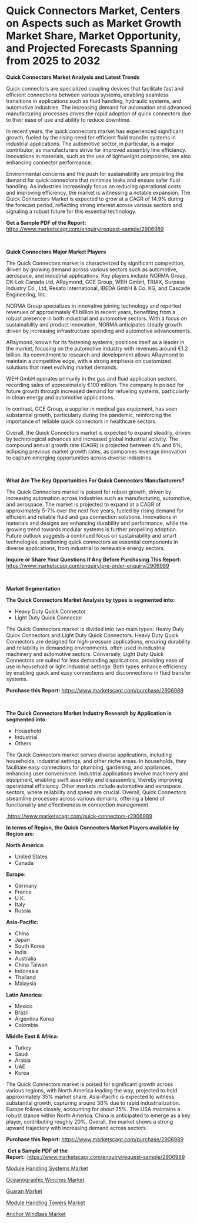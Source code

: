 <p><h1>Quick Connectors Market, Centers on Aspects such as Market Growth Market Share, Market Opportunity, and Projected Forecasts Spanning from 2025 to 2032</h1></p><p><strong>Quick Connectors Market Analysis and Latest Trends</strong></p>
<p><p>Quick connectors are specialized coupling devices that facilitate fast and efficient connections between various systems, enabling seamless transitions in applications such as fluid handling, hydraulic systems, and automotive industries. The increasing demand for automation and advanced manufacturing processes drives the rapid adoption of quick connectors due to their ease of use and ability to reduce downtime.</p><p>In recent years, the quick connectors market has experienced significant growth, fueled by the rising need for efficient fluid transfer systems in industrial applications. The automotive sector, in particular, is a major contributor, as manufacturers strive for improved assembly line efficiency. Innovations in materials, such as the use of lightweight composites, are also enhancing connector performance.</p><p>Environmental concerns and the push for sustainability are propelling the demand for quick connectors that minimize leaks and ensure safer fluid handling. As industries increasingly focus on reducing operational costs and improving efficiency, the market is witnessing a notable expansion. The Quick Connectors Market is expected to grow at a CAGR of 14.9% during the forecast period, reflecting strong interest across various sectors and signaling a robust future for this essential technology.</p></p>
<p><strong>Get a Sample PDF of the Report:&nbsp;</strong> <a href="https://www.marketscagr.com/enquiry/request-sample/2906989?utm_campaign=2097&utm_medium=2&utm_source=Github&utm_content=ia&utm_term=12032025&utm_id=quick-connectors">https://www.marketscagr.com/enquiry/request-sample/2906989</a></p>
<p>&nbsp;</p>
<p><strong>Quick Connectors Major Market Players</strong></p>
<p><p>The Quick Connectors market is characterized by significant competition, driven by growing demand across various sectors such as automotive, aerospace, and industrial applications. Key players include NORMA Group, DK-Lok Canada Ltd, ARaymond, GCE Group, WEH GmbH, TRIAX, Surpass Industry Co., Ltd, Resato International, IBEDA GmbH & Co. KG, and Cascade Engineering, Inc.</p><p>NORMA Group specializes in innovative joining technology and reported revenues of approximately €1 billion in recent years, benefiting from a robust presence in both industrial and automotive sectors. With a focus on sustainability and product innovation, NORMA anticipates steady growth driven by increasing infrastructure spending and automotive advancements.</p><p>ARaymond, known for its fastening systems, positions itself as a leader in the market, focusing on the automotive industry with revenues around €1.2 billion. Its commitment to research and development allows ARaymond to maintain a competitive edge, with a strong emphasis on customized solutions that meet evolving market demands.</p><p>WEH GmbH operates primarily in the gas and fluid application sectors, recording sales of approximately €100 million. The company is poised for future growth through increased demand for refueling systems, particularly in clean energy and automotive applications.</p><p>In contrast, GCE Group, a supplier in medical gas equipment, has seen substantial growth, particularly during the pandemic, reinforcing the importance of reliable quick connectors in healthcare sectors.</p><p>Overall, the Quick Connectors market is expected to expand steadily, driven by technological advances and increased global industrial activity. The compound annual growth rate (CAGR) is projected between 4% and 6%, eclipsing previous market growth rates, as companies leverage innovation to capture emerging opportunities across diverse industries.</p></p>
<p>&nbsp;</p>
<p><strong>What Are The Key Opportunities For Quick Connectors Manufacturers?</strong></p>
<p><p>The Quick Connectors market is poised for robust growth, driven by increasing automation across industries such as manufacturing, automotive, and aerospace. The market is projected to expand at a CAGR of approximately 5-7% over the next five years, fueled by rising demand for efficient and reliable fluid and gas connection solutions. Innovations in materials and designs are enhancing durability and performance, while the growing trend towards modular systems is further propelling adoption. Future outlook suggests a continued focus on sustainability and smart technologies, positioning quick connectors as essential components in diverse applications, from industrial to renewable energy sectors.</p></p>
<p><strong>Inquire or Share Your Questions If Any Before Purchasing This Report:</strong> <a href="https://www.marketscagr.com/enquiry/pre-order-enquiry/2906989?utm_campaign=2097&utm_medium=2&utm_source=Github&utm_content=ia&utm_term=12032025&utm_id=quick-connectors">https://www.marketscagr.com/enquiry/pre-order-enquiry/2906989</a></p>
<p>&nbsp;</p>
<p><strong>Market Segmentation</strong></p>
<p><strong>The Quick Connectors Market Analysis by types is segmented into:</strong></p>
<p><ul><li>Heavy Duty Quick Connector</li><li>Light Duty Quick Connector</li></ul></p>
<p><p>The Quick Connectors market is divided into two main types: Heavy Duty Quick Connectors and Light Duty Quick Connectors. Heavy Duty Quick Connectors are designed for high-pressure applications, ensuring durability and reliability in demanding environments, often used in industrial machinery and automotive sectors. Conversely, Light Duty Quick Connectors are suited for less demanding applications, providing ease of use in household or light industrial settings. Both types enhance efficiency by enabling quick and easy connections and disconnections in fluid transfer systems.</p></p>
<p><strong>Purchase this Report:&nbsp;</strong><a href="https://www.marketscagr.com/purchase/2906989?utm_campaign=2097&utm_medium=2&utm_source=Github&utm_content=ia&utm_term=12032025&utm_id=quick-connectors">https://www.marketscagr.com/purchase/2906989</a></p>
<p>&nbsp;</p>
<p><strong>The Quick Connectors Market Industry Research by Application is segmented into:</strong></p>
<p><ul><li>Household</li><li>Industrial</li><li>Others</li></ul></p>
<p><p>The Quick Connectors market serves diverse applications, including households, industrial settings, and other niche areas. In households, they facilitate easy connections for plumbing, gardening, and appliances, enhancing user convenience. Industrial applications involve machinery and equipment, enabling swift assembly and disassembly, thereby improving operational efficiency. Other markets include automotive and aerospace sectors, where reliability and speed are crucial. Overall, Quick Connectors streamline processes across various domains, offering a blend of functionality and effectiveness in connection management.</p></p>
<p><a href="https://www.marketscagr.com/quick-connectors-r2906989?utm_campaign=2097&utm_medium=2&utm_source=Github&utm_content=ia&utm_term=12032025&utm_id=quick-connectors">&nbsp;https://www.marketscagr.com/quick-connectors-r2906989</a></p>
<p><strong>In terms of Region, the Quick Connectors Market Players available by Region are:</strong></p>
<p>
    <p> <strong> North America: </strong>
        <ul>
            <li>United States</li>
            <li>Canada</li>
        </ul>
        </p> 
    <p> <strong> Europe: </strong>
        <ul>
            <li>Germany</li>
            <li>France</li>
            <li>U.K.</li>
            <li>Italy</li>
            <li>Russia</li>
        </ul>
        </p> 
    <p> <strong> Asia-Pacific: </strong>
        <ul>
            <li>China</li>
            <li>Japan</li>
            <li>South Korea</li>
            <li>India</li>
            <li>Australia</li>
            <li>China Taiwan</li>
            <li>Indonesia</li>
            <li>Thailand</li>
            <li>Malaysia</li>
        </ul>
        </p> 
    <p> <strong> Latin America: </strong>
        <ul>
            <li>Mexico</li>
            <li>Brazil</li>
            <li>Argentina Korea</li>
            <li>Colombia</li>
        </ul>
        </p> 
    <p> <strong> Middle East & Africa: </strong>
        <ul>
            <li>Turkey</li>
            <li>Saudi</li>
            <li>Arabia</li>
            <li>UAE</li>
            <li>Korea</li>
        </ul>
    </p>
    </p>
<p><p>The Quick Connectors market is poised for significant growth across various regions, with North America leading the way, projected to hold approximately 35% market share. Asia-Pacific is expected to witness substantial growth, capturing around 30% due to rapid industrialization. Europe follows closely, accounting for about 25%. The USA maintains a robust stance within North America. China is anticipated to emerge as a key player, contributing roughly 20%. Overall, the market shows a strong upward trajectory with increasing demand across sectors.</p></p>
<p><strong>Purchase this Report: </strong><a href="https://www.marketscagr.com/purchase/2906989?utm_campaign=2097&utm_medium=2&utm_source=Github&utm_content=ia&utm_term=12032025&utm_id=quick-connectors">https://www.marketscagr.com/purchase/2906989</a></p>
<p>&nbsp;<strong>Get a Sample PDF of the Report:&nbsp;&nbsp;</strong><a href="https://www.marketscagr.com/enquiry/request-sample/2906989?utm_campaign=2097&utm_medium=2&utm_source=Github&utm_content=ia&utm_term=12032025&utm_id=quick-connectors">https://www.marketscagr.com/enquiry/request-sample/2906989</a></p>
<p><strong></strong></p>
<p><p><a href="https://github.com/kimanyuzuga/Market-Research-Report-List-1/blob/main/module-handling-systems-market.md?utm_campaign=2097&utm_medium=2&utm_source=Github&utm_content=ia&utm_term=12032025&utm_id=quick-connectors">Module Handling Systems Market</a></p><p><a href="https://github.com/giardafshaxb/Market-Research-Report-List-1/blob/main/oceanographic-winches-market.md?utm_campaign=2097&utm_medium=2&utm_source=Github&utm_content=ia&utm_term=12032025&utm_id=quick-connectors">Oceanographic Winches Market</a></p><p><a href="https://github.com/naulasulakr0/Market-Research-Report-List-1/blob/main/guaran-market.md?utm_campaign=2097&utm_medium=2&utm_source=Github&utm_content=ia&utm_term=12032025&utm_id=quick-connectors">Guaran Market</a></p><p><a href="https://github.com/ludongfomban/Market-Research-Report-List-1/blob/main/module-handling-towers-market.md?utm_campaign=2097&utm_medium=2&utm_source=Github&utm_content=ia&utm_term=12032025&utm_id=quick-connectors">Module Handling Towers Market</a></p><p><a href="https://github.com/lalkobrinarb/Market-Research-Report-List-1/blob/main/anchor-windlass-market.md?utm_campaign=2097&utm_medium=2&utm_source=Github&utm_content=ia&utm_term=12032025&utm_id=quick-connectors">Anchor Windlass Market</a></p></p>